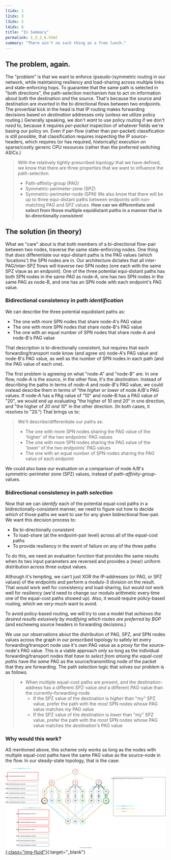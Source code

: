 ```yaml
---
l1idx: 1
l2idx: 3
l3idx: 2
l4idx: 6
title: "In Summary"
permalink: 1_3_2_6.html
summary: "There ain't no such thing as a free lunch."
---
```


##  The problem, again.

The "problem" is that we want to enforce (pseudo-)symmetric routing in our network, while maintaining resiliency and load-sharing across multiple links and state-enforcing hops.  To guarantee that the same path is selected in "both directions", the path-selection mechanism *has* to act on information about both the destination *and* the source.  That's because the source and destination are *inverted* in the bi-directional flows between two endpoints.  The proverbial kick in the head is that IP routing makes forwarding decisions based on *destination* addresses only (unless we utilize policy routing.)  Generally speaking, we don't *want* to use policy routing if we don't *need* to, because it requires *per-packet* inspection of whatever fields we're basing our policy on.  Even if per-flow (rather than per-packet) classification is still possible, that classification requires inspecting the IP *source*-headers, which requires (or has required, historically) execution on sparse/costly generic CPU resources (rather than the preferred switching ASICs.)

> With the relatively tightly-prescribed topology that we have defined, we know that there are three properties that we want to influence the path-selection.
> - Path-affinity-group (PAG)
> - Symmetric-perimeter-zone (SPZ)
> - Symmetric-perimeter-node (SPN)
> We also know that there will be up to three equi-distant paths between endpoints with non-matching PAG and SPZ values.  **How can we differentiate and select from those multiple equidistant paths in a manner that is bi-directionally *consistent***

## The solution (in theory)

What we "care" about is that both members of a bi-directional flow-pair between two nodes, traverse the same state-enforcing nodes.  One thing that *does* differentiate our  equi-distant paths is the PAG values (which 'locations') the SPN nodes are in.  Our architecture dictates that all inter-PAG/inter-SPZ flows will traverse *two* SPN nodes (one each with the same SPZ vlaue as an endpoint).   One of the three potential equi-distant paths has both SPN nodes in the same *PAG* as node-A, one has two SPN nodes in the same PAG as node-B, and one has an SPN node with each endpoint's PAG value.

### Bidirectional consistency in path ***identification***

We can describe the three potential equidistant paths as:
 - The one with more SPN nodes that share node-A's PAG value
 - The one with more SPN nodes that share node-B's PAG value
 - The one with an equal number of SPN nodes that share node-A and node-B's PAG value

That description *is* bi-directionally consistent, but requires that each forwarding/transport node know (and agree on) node-A's PAG value and node-B's PAG value, as well as the number of SPN nodes in each path (and the PAG value of each one).

The first problem is agreeing on what "node-A" and "node-B" are.  In one flow, node-A is the *source*, in the other flow, it's the *destination*.  Instead of describing the paths in terms of *node-A* and *node-B*'s PAG value, we could instead describe them in terms of "the *higher* or *lower* of node A/B's PAG values.  If node-A has a PAg value of "10" and node-B has a PAG value of "20", we would end up evaluating "the higher of *10 and 20*" in one direction, and "the higher of *20 and 10*" in the other direction.  (In both cases, it resolves to "20.")  That brings us to:
> We'll describe/differentiate our paths as:
> - The one with more SPN nodes sharing the PAG value of the 'higher' of the two endpoints' PAG values
> - The one with more SPN nodes sharing the PAG value of the 'lower' of the two endpoints' PAG values
> - The one with an equal number of SPN nodes sharing the PAG value of each endpoint

We could also base our evaluation on a comparison of node A/B's symmetric-perimeter zone (SPZ) values, instead of *path-affinity-group*-values.

### Bidirectional consistency in path ***selection***

Now that we can *identify* each of the potential equal-cost paths in a bidirectionally-consistent manner, we need to figure out how to decide *which* of those paths we want to use for any given bidirectional flow-pair.  We want this decision process to:
- Be bi-directionally consistent
- To load-share (at the endpoint-pair level) across all of the equal-cost paths
- To provide resiliency in the event of failure on any of the three paths

To do this, we need an evaluation function that provides the same results when its two input parameters are reversed and provides a (near) uniform distribution across three output values.  

Although it's tempting, we can't just XOR the IP-addresses (or PAG, or SPZ values) of the endpoints and perform a modulo-3 division on the result.  That *would* work well for consistency and load-sharing, but would *not* work well for resiliency (we'd need to change our modulo arithmetic every time one of the equal-cost paths showed up).  Also, it would require policy-based routing, which we very-much want to avoid.

To avoid policy-based routing, we will try to use a model that *achieves the desired results exlusively by modifying which routes are preferred by BGP* (and eschewing source headers in forwarding decisions.)

We use our observations about the distribution of PAG, SPZ, and SPN nodes values across the graph in our prescribed topology to safely let every forwarding/transport node use it's *own* PAG value as a *proxy* for the source-node's PAG value.  This is a viable approach *only* so long as the individual forwarding/transport nodes *that have to select from among the equal-cost paths* have *the same* PAG as the source/transmitting node of the packet that they are forwarding.  The path selection logic that solves our problem is as follows.

> - When multiple equal-cost paths are present, and the destination-address has a different *SPZ*-value *and* a different *PAG*-value than the currently-forwarding-node
>   - If the SPZ value of the destination is *higher* than "my" SPZ value, prefer the path with the *most* SPN nodes whose PAG value matches *my* PAG value
>   - If the SPZ value of the destination is *lower* than "my" SPZ value, prefer the path with the *most* SPN nodes whose PAG value matches  *the destination's* PAG value

### Why would this work?

AS mentioned above, this scheme only works as long as the nodes with multiple equal-cost paths have the same PAG value as the source-node in the flow. In our steady-state topology, that is the case:

[![image](./grphth-23-steady-state.svg){:class="img-fluid"}](./grphth-23-steady-state.svg){:target="_blank"}

